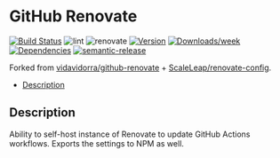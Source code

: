 # GitHub Renovate

[![Build Status](https://drone.kilic.dev/api/badges/cenk1cenk2/renovate/status.svg)](https://drone.kilic.dev/cenk1cenk2/renovate) ![lint](https://github.com/cenk1cenk2/renovate/workflows/lint/badge.svg) ![renovate](https://github.com/cenk1cenk2/renovate/workflows/renovate/badge.svg) [![Version](https://img.shields.io/npm/v/@cenk1cenk2/renovate-config.svg)](https://npmjs.org/package/@cenk1cenk2/renovate-config) [![Downloads/week](https://img.shields.io/npm/dw/@cenk1cenk2/renovate-config.svg)](https://npmjs.org/package/@cenk1cenk2/renovate-config) [![Dependencies](https://img.shields.io/librariesio/release/npm/@cenk1cenk2/renovate-config)](https://npmjs.org/package/@cenk1cenk2/renovate-config) [![semantic-release](https://img.shields.io/badge/%20%20%F0%9F%93%A6%F0%9F%9A%80-semantic--release-e10079.svg)](https://github.com/semantic-release/semantic-release)

Forked from [vidavidorra/github-renovate](https://github.com/vidavidorra/github-renovate) + [ScaleLeap/renovate-config](https://github.com/ScaleLeap/renovate-config).

<!-- toc -->

- [Description](#description)

<!-- tocstop -->

## Description

Ability to self-host instance of Renovate to update GitHub Actions workflows. Exports the settings to NPM as well.
